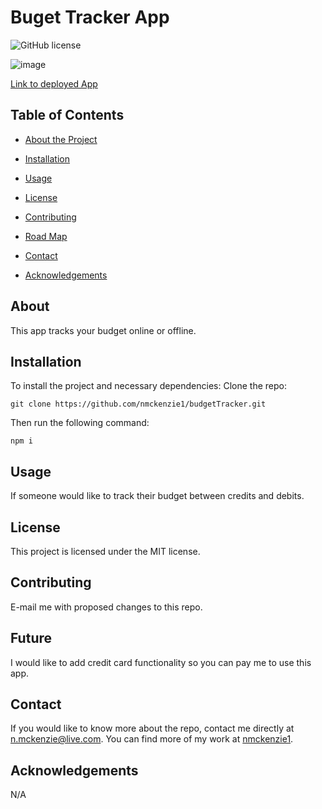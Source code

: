 # Buget Tracker App
  ![GitHub license](https://img.shields.io/badge/license-MIT-blue.svg)

  ![image](https://user-images.githubusercontent.com/68027063/99341762-1cc37b80-2850-11eb-876e-ffb44aa48a27.png)
  
   [Link to deployed App](https://polar-savannah-67025.herokuapp.com/)
  
  
  ## Table of Contents 
  * [About the Project](#about)
  
  * [Installation](#installation)
  
  * [Usage](#usage)
    
  * [License](#license)

  * [Contributing](#contributing)

  * [Road Map](#future)
  
  * [Contact](#contact)
  
  * [Acknowledgements](#acknowledgements)
  
  ## About
  
  This app tracks your budget online or offline.
  
  ## Installation
  
  To install the project and necessary dependencies:
  Clone the repo:
  ```
  git clone https://github.com/nmckenzie1/budgetTracker.git
  ```
  Then run the following command:
  ```
  npm i
  ```
  
  ## Usage
  
  If someone would like to track their budget between credits and debits.
  
  ## License
  
  This project is licensed under the MIT license.
    
  ## Contributing
  
  E-mail me with proposed changes to this repo.

  ## Future

  I would like to add credit card functionality so you can pay me to use this app.
  
  ## Contact
  
  If you would like to know more about the repo, contact me directly at n.mckenzie@live.com. You can find more of my work at [nmckenzie1](https://github.com/nmckenzie1/).

  ## Acknowledgements
  N/A
  
  
